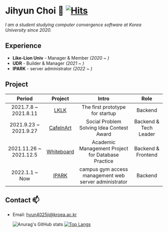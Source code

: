 # Jihyun Choi 👋  [![Hits](https://hits.seeyoufarm.com/api/count/incr/badge.svg?url=https%3A%2F%2Fgithub.com%2FJihyun-Choi&count_bg=%236FA4EE&title_bg=%23555555&icon=&icon_color=%23E7E7E7&title=hits&edge_flat=false)](https://hits.seeyoufarm.com)

<p>
  <em>
      I am a student studying computer convergence software at Korea University since 2020.
  </em>
<p>

## Experience  
  - **Like-Lion Univ** - Manager & Member *(2020 ~ )*
  - **UDR** - Builder & Manager *(2021 ~ )*
  - **IPARK** - server administrator *(2022 ~ )*

  
## Project 
  
| Period | Project | Intro | Role |
|:---:|:---:|:---:|:---:|
| 2021.7.8 ~ 2021.8.11 | [LKLK](https://github.com/Jihyun-Choi/LKLK) | The first prototype for startup | Backend |
| 2021.9.23 ~ 2021.9.27 | [CafeInArt](https://github.com/Jihyun-Choi/CafeInArt)  | Social Problem Solving Idea Contest Award | Backend & Tech Leader |
| 2021.11.26 ~ 2021.12.5 | [Whiteboard](https://github.com/Jihyun-Choi/Whiteboard) | Academic Management Project for Database Practice | Backend & Frontend |
| 2022.1.1 ~ Now | [IPARK](https://github.com/Jihyun-Choi/IPARK) | campus gym access management web server administrator | Backend |

 
## Contact 📫
* Email: hyun4025ji@kroea.ac.kr

  ![Anurag's GitHub stats](https://github-readme-stats.vercel.app/api?username=Jihyun-Choi&count_private=true&show_icons=true)
[![Top Langs](https://github-readme-stats.vercel.app/api/top-langs/?username=Jihyun-Choi&layout=compact)](https://github.com/anuraghazra/github-readme-stats)
